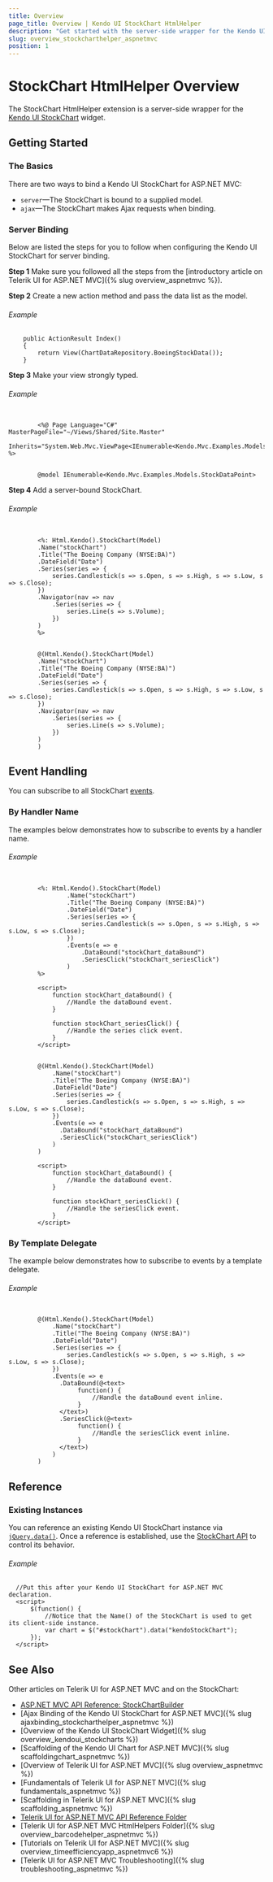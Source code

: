 ```yaml
---
title: Overview
page_title: Overview | Kendo UI StockChart HtmlHelper
description: "Get started with the server-side wrapper for the Kendo UI StockChart widget for ASP.NET MVC."
slug: overview_stockcharthelper_aspnetmvc
position: 1
---
```


# StockChart HtmlHelper Overview

The StockChart HtmlHelper extension is a server-side wrapper for the [Kendo UI StockChart](https://demos.telerik.com/kendo-ui/financial/index) widget.

## Getting Started

### The Basics

There are two ways to bind a Kendo UI StockChart for ASP.NET MVC:

* `server`&mdash;The StockChart is bound to a supplied model.
* `ajax`&mdash;The StockChart makes Ajax requests when binding.

### Server Binding

Below are listed the steps for you to follow when configuring the Kendo UI StockChart for server binding.

**Step 1** Make sure you followed all the steps from the [introductory article on Telerik UI for ASP.NET MVC]({% slug overview_aspnetmvc %}).

**Step 2** Create a new action method and pass the data list as the model.

###### Example

        public ActionResult Index()
        {
            return View(ChartDataRepository.BoeingStockData());
        }

**Step 3** Make your view strongly typed.

###### Example

```tab-ASPX

        <%@ Page Language="C#" MasterPageFile="~/Views/Shared/Site.Master"
           		 Inherits="System.Web.Mvc.ViewPage<IEnumerable<Kendo.Mvc.Examples.Models.StockDataPoint>>" %>
```
```tab-Razor

        @model IEnumerable<Kendo.Mvc.Examples.Models.StockDataPoint>
```

**Step 4** Add a server-bound StockChart.

###### Example

```tab-ASPX

        <%: Html.Kendo().StockChart(Model)
        .Name("stockChart")
        .Title("The Boeing Company (NYSE:BA)")
        .DateField("Date")
        .Series(series => {
            series.Candlestick(s => s.Open, s => s.High, s => s.Low, s => s.Close);
        })
        .Navigator(nav => nav
            .Series(series => {
                series.Line(s => s.Volume);
            })
        )
        %>
```
```tab-Razor

        @(Html.Kendo().StockChart(Model)
        .Name("stockChart")
        .Title("The Boeing Company (NYSE:BA)")
        .DateField("Date")
        .Series(series => {
            series.Candlestick(s => s.Open, s => s.High, s => s.Low, s => s.Close);
        })
        .Navigator(nav => nav
            .Series(series => {
                series.Line(s => s.Volume);
            })
        )
        )
```

## Event Handling

You can subscribe to all StockChart [events](/api/javascript/dataviz/ui/stock-chart#events).

### By Handler Name

The examples below demonstrates how to subscribe to events by a handler name.

###### Example

```tab-ASPX

        <%: Html.Kendo().StockChart(Model)
    	        .Name("stockChart")
    	        .Title("The Boeing Company (NYSE:BA)")
    	        .DateField("Date")
    	        .Series(series => {
    	            series.Candlestick(s => s.Open, s => s.High, s => s.Low, s => s.Close);
    	        })
                .Events(e => e
                    .DataBound("stockChart_dataBound")
                    .SeriesClick("stockChart_seriesClick")
                )
        %>

        <script>
            function stockChart_dataBound() {
                //Handle the dataBound event.
            }

            function stockChart_seriesClick() {
                //Handle the series click event.
            }
        </script>
```
```tab-Razor

        @(Html.Kendo().StockChart(Model)
    		.Name("stockChart")
    		.Title("The Boeing Company (NYSE:BA)")
    		.DateField("Date")
    		.Series(series => {
    		    series.Candlestick(s => s.Open, s => s.High, s => s.Low, s => s.Close);
    		})
    		.Events(e => e
    		  .DataBound("stockChart_dataBound")
    		  .SeriesClick("stockChart_seriesClick")
    		)
        )

        <script>
            function stockChart_dataBound() {
                //Handle the dataBound event.
            }

            function stockChart_seriesClick() {
                //Handle the seriesClick event.
            }
        </script>
```

### By Template Delegate

The example below demonstrates how to subscribe to events by a template delegate.

###### Example

```tab-Razor

        @(Html.Kendo().StockChart(Model)
    		.Name("stockChart")
    		.Title("The Boeing Company (NYSE:BA)")
    		.DateField("Date")
    		.Series(series => {
    		    series.Candlestick(s => s.Open, s => s.High, s => s.Low, s => s.Close);
    		})
    		.Events(e => e
    		  .DataBound(@<text>
    		       function() {
    		           //Handle the dataBound event inline.
    		       }
    		  </text>)
    		  .SeriesClick(@<text>
    		       function() {
    		           //Handle the seriesClick event inline.
    		       }
    		  </text>)
    		)
        )
```

## Reference

### Existing Instances

You can reference an existing Kendo UI StockChart instance via [`jQuery.data()`](http://api.jquery.com/jQuery.data/). Once a reference is established, use the [StockChart API](/api/javascript/dataviz/ui/stock-chart#methods) to control its behavior.

###### Example

      //Put this after your Kendo UI StockChart for ASP.NET MVC declaration.
      <script>
          $(function() {
              //Notice that the Name() of the StockChart is used to get its client-side instance.
              var chart = $("#stockChart").data("kendoStockChart");
          });
      </script>

## See Also

Other articles on Telerik UI for ASP.NET MVC and on the StockChart:

* [ASP.NET MVC API Reference: StockChartBuilder](/api/aspnet-mvc/Kendo.Mvc.UI.Fluent/StockChartBuilder)
* [Ajax Binding of the Kendo UI StockChart for ASP.NET MVC]({% slug ajaxbinding_stockcharthelper_aspnetmvc %})
* [Overview of the Kendo UI StockChart Widget]({% slug overview_kendoui_stockcharts %})
* [Scaffolding of the Kendo UI Chart for ASP.NET MVC]({% slug scaffoldingchart_aspnetmvc %})
* [Overview of Telerik UI for ASP.NET MVC]({% slug overview_aspnetmvc %})
* [Fundamentals of Telerik UI for ASP.NET MVC]({% slug fundamentals_aspnetmvc %})
* [Scaffolding in Telerik UI for ASP.NET MVC]({% slug scaffolding_aspnetmvc %})
* [Telerik UI for ASP.NET MVC API Reference Folder](/api/aspnet-mvc/Kendo.Mvc/AggregateFunction)
* [Telerik UI for ASP.NET MVC HtmlHelpers Folder]({% slug overview_barcodehelper_aspnetmvc %})
* [Tutorials on Telerik UI for ASP.NET MVC]({% slug overview_timeefficiencyapp_aspnetmvc6 %})
* [Telerik UI for ASP.NET MVC Troubleshooting]({% slug troubleshooting_aspnetmvc %})
